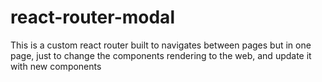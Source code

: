 # react-router-modal

This is a custom react router built to navigates between pages but in one page, just to change the components rendering to the web, and update it with new components